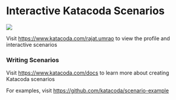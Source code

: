 # Interactive Katacoda Scenarios

[![](http://shields.katacoda.com/katacoda/rajat.umrao/count.svg)](https://www.katacoda.com/rajat.umrao "Get your profile on Katacoda.com")

Visit https://www.katacoda.com/rajat.umrao to view the profile and interactive scenarios

### Writing Scenarios
Visit https://www.katacoda.com/docs to learn more about creating Katacoda scenarios

For examples, visit https://github.com/katacoda/scenario-example

